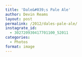 ```yaml
---
title: 'Dale&#039;s Pale Ale'
author: Devin Reams
layout: post
permalink: /2012/dales-pale-ale/
instagrate_id:
  - 302720930417701100_52011
categories:
  - Photos
format: image
---
```

<!-- This post is created by Instagrate to WordPress, a WordPress Plugin by polevaultweb.com - http://www.polevaultweb.com/plugins/instagrate-to-wordpress/ -->